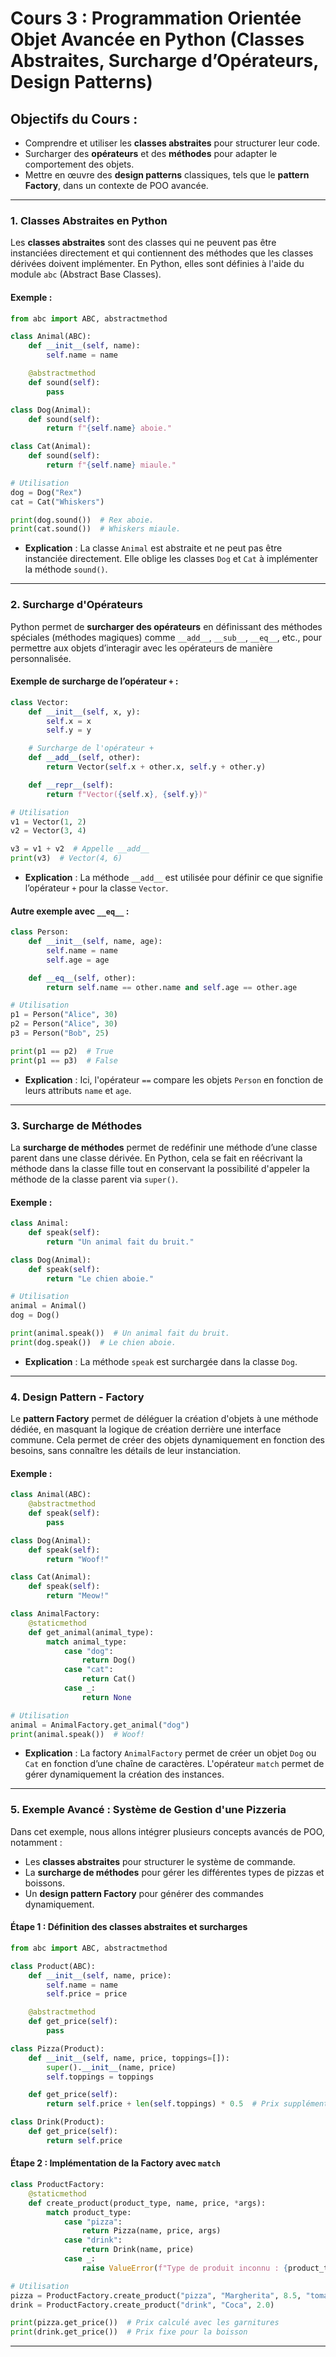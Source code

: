 
# **Cours 3 : Programmation Orientée Objet Avancée en Python (Classes Abstraites, Surcharge d’Opérateurs, Design Patterns)**

## **Objectifs du Cours :**
- Comprendre et utiliser les **classes abstraites** pour structurer leur code.
- Surcharger des **opérateurs** et des **méthodes** pour adapter le comportement des objets.
- Mettre en œuvre des **design patterns** classiques, tels que le **pattern Factory**, dans un contexte de POO avancée.

---

### **1. Classes Abstraites en Python**

Les **classes abstraites** sont des classes qui ne peuvent pas être instanciées directement et qui contiennent des méthodes que les classes dérivées doivent implémenter. En Python, elles sont définies à l'aide du module `abc` (Abstract Base Classes).

#### **Exemple :**

```python
from abc import ABC, abstractmethod

class Animal(ABC):
    def __init__(self, name):
        self.name = name

    @abstractmethod
    def sound(self):
        pass

class Dog(Animal):
    def sound(self):
        return f"{self.name} aboie."

class Cat(Animal):
    def sound(self):
        return f"{self.name} miaule."

# Utilisation
dog = Dog("Rex")
cat = Cat("Whiskers")

print(dog.sound())  # Rex aboie.
print(cat.sound())  # Whiskers miaule.
```

- **Explication** : La classe `Animal` est abstraite et ne peut pas être instanciée directement. Elle oblige les classes `Dog` et `Cat` à implémenter la méthode `sound()`.

---

### **2. Surcharge d'Opérateurs**

Python permet de **surcharger des opérateurs** en définissant des méthodes spéciales (méthodes magiques) comme `__add__`, `__sub__`, `__eq__`, etc., pour permettre aux objets d’interagir avec les opérateurs de manière personnalisée.

#### **Exemple de surcharge de l’opérateur `+` :**

```python
class Vector:
    def __init__(self, x, y):
        self.x = x
        self.y = y

    # Surcharge de l'opérateur +
    def __add__(self, other):
        return Vector(self.x + other.x, self.y + other.y)

    def __repr__(self):
        return f"Vector({self.x}, {self.y})"

# Utilisation
v1 = Vector(1, 2)
v2 = Vector(3, 4)

v3 = v1 + v2  # Appelle __add__
print(v3)  # Vector(4, 6)
```

- **Explication** : La méthode `__add__` est utilisée pour définir ce que signifie l’opérateur `+` pour la classe `Vector`.

#### **Autre exemple avec `__eq__` :**

```python
class Person:
    def __init__(self, name, age):
        self.name = name
        self.age = age

    def __eq__(self, other):
        return self.name == other.name and self.age == other.age

# Utilisation
p1 = Person("Alice", 30)
p2 = Person("Alice", 30)
p3 = Person("Bob", 25)

print(p1 == p2)  # True
print(p1 == p3)  # False
```

- **Explication** : Ici, l'opérateur `==` compare les objets `Person` en fonction de leurs attributs `name` et `age`.

---

### **3. Surcharge de Méthodes**

La **surcharge de méthodes** permet de redéfinir une méthode d’une classe parent dans une classe dérivée. En Python, cela se fait en réécrivant la méthode dans la classe fille tout en conservant la possibilité d'appeler la méthode de la classe parent via `super()`.

#### **Exemple :**

```python
class Animal:
    def speak(self):
        return "Un animal fait du bruit."

class Dog(Animal):
    def speak(self):
        return "Le chien aboie."

# Utilisation
animal = Animal()
dog = Dog()

print(animal.speak())  # Un animal fait du bruit.
print(dog.speak())  # Le chien aboie.
```

- **Explication** : La méthode `speak` est surchargée dans la classe `Dog`.

---

### **4. Design Pattern - Factory**

Le **pattern Factory** permet de déléguer la création d'objets à une méthode dédiée, en masquant la logique de création derrière une interface commune. Cela permet de créer des objets dynamiquement en fonction des besoins, sans connaître les détails de leur instanciation.

#### **Exemple :**

```python
class Animal(ABC):
    @abstractmethod
    def speak(self):
        pass

class Dog(Animal):
    def speak(self):
        return "Woof!"

class Cat(Animal):
    def speak(self):
        return "Meow!"

class AnimalFactory:
    @staticmethod
    def get_animal(animal_type):
        match animal_type:
            case "dog":
                return Dog()
            case "cat":
                return Cat()
            case _:
                return None

# Utilisation
animal = AnimalFactory.get_animal("dog")
print(animal.speak())  # Woof!
```

- **Explication** : La factory `AnimalFactory` permet de créer un objet `Dog` ou `Cat` en fonction d’une chaîne de caractères. L'opérateur `match` permet de gérer dynamiquement la création des instances.

---

### **5. Exemple Avancé : Système de Gestion d'une Pizzeria**

Dans cet exemple, nous allons intégrer plusieurs concepts avancés de POO, notamment :
- Les **classes abstraites** pour structurer le système de commande.
- La **surcharge de méthodes** pour gérer les différentes types de pizzas et boissons.
- Un **design pattern Factory** pour générer des commandes dynamiquement.

#### **Étape 1 : Définition des classes abstraites et surcharges**

```python
from abc import ABC, abstractmethod

class Product(ABC):
    def __init__(self, name, price):
        self.name = name
        self.price = price

    @abstractmethod
    def get_price(self):
        pass

class Pizza(Product):
    def __init__(self, name, price, toppings=[]):
        super().__init__(name, price)
        self.toppings = toppings

    def get_price(self):
        return self.price + len(self.toppings) * 0.5  # Prix supplémentaire par garniture

class Drink(Product):
    def get_price(self):
        return self.price
```

#### **Étape 2 : Implémentation de la Factory avec `match`**

```python
class ProductFactory:
    @staticmethod
    def create_product(product_type, name, price, *args):
        match product_type:
            case "pizza":
                return Pizza(name, price, args)
            case "drink":
                return Drink(name, price)
            case _:
                raise ValueError(f"Type de produit inconnu : {product_type}")

# Utilisation
pizza = ProductFactory.create_product("pizza", "Margherita", 8.5, "tomate", "mozzarella")
drink = ProductFactory.create_product("drink", "Coca", 2.0)

print(pizza.get_price())  # Prix calculé avec les garnitures
print(drink.get_price())  # Prix fixe pour la boisson
```

---
